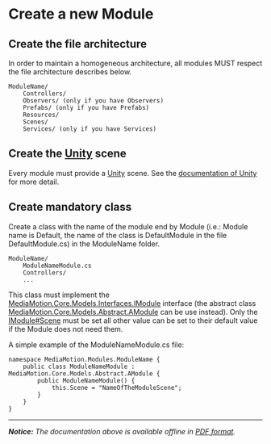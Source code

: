 Create a new Module
===================

Create the file architecture
------------------------------
In order to maintain a homogeneous architecture, all modules MUST respect the file architecture describes below.

	ModuleName/
	    Controllers/
	    Observers/ (only if you have Observers)
	    Prefabs/ (only if you have Prefabs)
	    Resources/
	    Scenes/
	    Services/ (only if you have Services)

Create the [Unity](https://unity3d.com/) scene
----------------------------------------------
Every module must provide a [Unity](https://unity3d.com/) scene.
See the [documentation of Unity](http://docs.unity3d.com/Manual/CreatingScenes.html) for more detail.

Create mandatory class
----------------------
Create a class with the name of the module end by Module (i.e.: Module name is Default, the name of the class is DefaultModule in the file DefaultModule.cs) in the ModuleName folder.

	ModuleName/
		ModuleNameModule.cs
		Controllers/
		...

This class must implement the [MediaMotion.Core.Models.Interfaces.IModule](http://www.google.com/) interface (the abstract class [MediaMotion.Core.Models.Abstract.AModule](http://www.google.com/) can be use instead).
Only the [IModule#Scene](http://www.google.com/) must be set all other value can be set to their default value if the Module does not need them.

A simple example of the ModuleNameModule.cs file:

	namespace MediaMotion.Modules.ModuleName {
		public class ModuleNameModule : MediaMotion.Core.Models.Abstract.AModule {
			public ModuleNameModule() {
				this.Scene = "NameOfTheModuleScene";
			}
		}
	}

----------
*__Notice:__ The documentation above is available offline in [PDF format](https://github.com/MediaMotionCommunity/MediaMotion/blob/master/Resources/doc/doc.pdf).*


